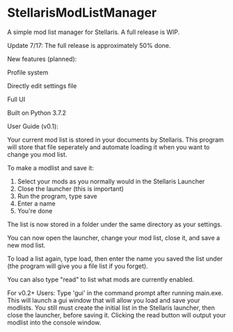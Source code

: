 # StellarisModListManager
A simple mod list manager for Stellaris. A full release is WIP.

Update 7/17:
The full release is approximately 50% done.

New features (planned):

Profile system

Directly edit settings file

Full UI

Built on Python 3.7.2

User Guide (v0.1):

Your current mod list is stored in your documents by Stellaris. This program will store that file seperately and automate loading it when you want to change you mod list.

To make a modlist and save it:
1. Select your mods as you normally would in the Stellaris Launcher
2. Close the launcher (this is important)
3. Run the program, type save
4. Enter a name
5. You're done

The list is now stored in a folder under the same directory as your settings.

You can now open the launcher, change your mod list, close it, and save a new mod list.

To load a list again, type load, then enter the name you saved the list under (the program will give you a file list if you forget).

You can also type "read" to list what mods are currently enabled.

For v0.2+ Users:
Type 'gui' in the command prompt after running main.exe. This will launch a gui window that will allow you load and save your modlists.
You still must create the initial list in the Stellaris launcher, then close the launcher, before saving it.
Clicking the read button will output your modlist into the console window.
